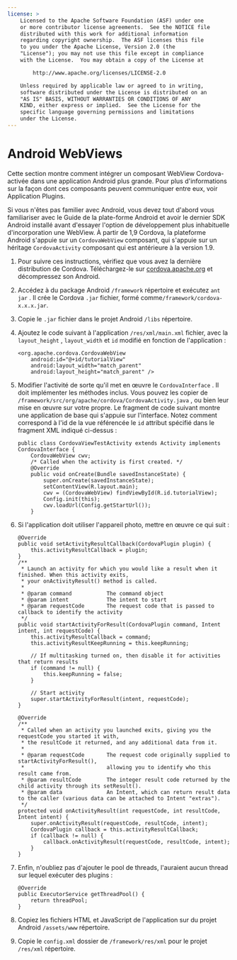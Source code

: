 ```yaml
---
license: >
    Licensed to the Apache Software Foundation (ASF) under one
    or more contributor license agreements.  See the NOTICE file
    distributed with this work for additional information
    regarding copyright ownership.  The ASF licenses this file
    to you under the Apache License, Version 2.0 (the
    "License"); you may not use this file except in compliance
    with the License.  You may obtain a copy of the License at

        http://www.apache.org/licenses/LICENSE-2.0

    Unless required by applicable law or agreed to in writing,
    software distributed under the License is distributed on an
    "AS IS" BASIS, WITHOUT WARRANTIES OR CONDITIONS OF ANY
    KIND, either express or implied.  See the License for the
    specific language governing permissions and limitations
    under the License.
---
```


# Android WebViews

Cette section montre comment intégrer un composant WebView Cordova-activée dans une application Android plus grande. Pour plus d'informations sur la façon dont ces composants peuvent communiquer entre eux, voir Application Plugins.

Si vous n'êtes pas familier avec Android, vous devez tout d'abord vous familiariser avec le Guide de la plate-forme Android et avoir le dernier SDK Android installé avant d'essayer l'option de développement plus inhabituelle d'incorporation une WebView. À partir de 1,9 Cordova, la plateforme Android s'appuie sur un `CordovaWebView` composant, qui s'appuie sur un héritage `CordovaActivity` composant qui est antérieure à la version 1.9.

1.  Pour suivre ces instructions, vérifiez que vous avez la dernière distribution de Cordova. Téléchargez-le sur [cordova.apache.org][1] et décompressez son Android.

2.  Accédez à du package Android `/framework` répertoire et exécutez `ant jar` . Il crée le Cordova `.jar` fichier, formé comme`/framework/cordova-x.x.x.jar`.

3.  Copie le `.jar` fichier dans le projet Android `/libs` répertoire.

4.  Ajoutez le code suivant à l'application `/res/xml/main.xml` fichier, avec la `layout_height` , `layout_width` et `id` modifié en fonction de l'application :
    
        <org.apache.cordova.CordovaWebView
            android:id="@+id/tutorialView"
            android:layout_width="match_parent"
            android:layout_height="match_parent" />
        

5.  Modifier l'activité de sorte qu'il met en œuvre le `CordovaInterface` . Il doit implémenter les méthodes inclus. Vous pouvez les copier de `/framework/src/org/apache/cordova/CordovaActivity.java` , ou bien leur mise en œuvre sur votre propre. Le fragment de code suivant montre une application de base qui s'appuie sur l'interface. Notez comment correspond à l'id de la vue référencée le `id` attribut spécifié dans le fragment XML indiqué ci-dessus :
    
        public class CordovaViewTestActivity extends Activity implements CordovaInterface {
            CordovaWebView cwv;
            /* Called when the activity is first created. */
            @Override
            public void onCreate(Bundle savedInstanceState) {
                super.onCreate(savedInstanceState);
                setContentView(R.layout.main);
                cwv = (CordovaWebView) findViewById(R.id.tutorialView);
                Config.init(this);
                cwv.loadUrl(Config.getStartUrl());
            }
        

6.  Si l'application doit utiliser l'appareil photo, mettre en œuvre ce qui suit :
    
        @Override
        public void setActivityResultCallback(CordovaPlugin plugin) {
            this.activityResultCallback = plugin;
        }
        /**
         * Launch an activity for which you would like a result when it finished. When this activity exits,
         * your onActivityResult() method is called.
         *
         * @param command           The command object
         * @param intent            The intent to start
         * @param requestCode       The request code that is passed to callback to identify the activity
         */
        public void startActivityForResult(CordovaPlugin command, Intent intent, int requestCode) {
            this.activityResultCallback = command;
            this.activityResultKeepRunning = this.keepRunning;
        
            // If multitasking turned on, then disable it for activities that return results
            if (command != null) {
                this.keepRunning = false;
            }
        
            // Start activity
            super.startActivityForResult(intent, requestCode);
        }   
        
        @Override
        /**
         * Called when an activity you launched exits, giving you the requestCode you started it with,
         * the resultCode it returned, and any additional data from it.
         *
         * @param requestCode       The request code originally supplied to startActivityForResult(),
         *                          allowing you to identify who this result came from.
         * @param resultCode        The integer result code returned by the child activity through its setResult().
         * @param data              An Intent, which can return result data to the caller (various data can be attached to Intent "extras").
         */
        protected void onActivityResult(int requestCode, int resultCode, Intent intent) {
            super.onActivityResult(requestCode, resultCode, intent);
            CordovaPlugin callback = this.activityResultCallback;
            if (callback != null) {
                callback.onActivityResult(requestCode, resultCode, intent);
            }
        }
        

7.  Enfin, n'oubliez pas d'ajouter le pool de threads, l'auraient aucun thread sur lequel exécuter des plugins :
    
        @Override
        public ExecutorService getThreadPool() {
            return threadPool;
        }
        

8.  Copiez les fichiers HTML et JavaScript de l'application sur du projet Android `/assets/www` répertoire.

9.  Copie le `config.xml` dossier de `/framework/res/xml` pour le projet `/res/xml` répertoire.

 [1]: http://cordova.apache.org